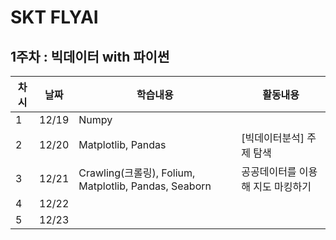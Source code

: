 # SKT FLYAI

## 1주차 : 빅데이터 with 파이썬
|차시|날짜|학습내용|활동내용|
|---|---|---|---|
|1|12/19|Numpy||
|2|12/20|Matplotlib, Pandas|[빅데이터분석] 주제 탐색|
|3|12/21|Crawling(크롤링), Folium, Matplotlib, Pandas, Seaborn|공공데이터를 이용해 지도 마킹하기|
|4|12/22|||
|5|12/23|||

